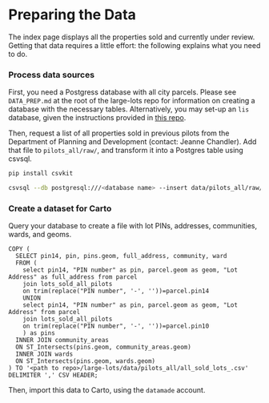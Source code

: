 # Preparing the Data

The index page displays all the properties sold and currently under review. Getting that data requires a little effort: the following explains what you need to do.

### Process data sources 

First, you need a Postgress database with all city parcels. Please see `DATA_PREP.md` at the root of the large-lots repo for information on creating a database with the necessary tables. Alternatively, you may set-up an `lis` database, given the instructions provided in [this repo](https://github.com/datamade/lis).

Then, request a list of all properties sold in previous pilots from the Department of Planning and Development (contact: Jeanne Chandler). Add that file to `pilots_all/raw/`, and transform it into a Postgres table using csvsql.

```bash
pip install csvkit 

csvsql --db postgresql:///<database name> --insert data/pilots_all/raw/Large\ Lot\ Sold\ GHN\ EGP\ and\ Austin\ Roseland\ and\ Auburn\ Gresham.csv --table lots_sold_all_pilots
```

### Create a dataset for Carto

Query your database to create a file with lot PINs, addresses, communities, wards, and geoms.

```
COPY (
  SELECT pin14, pin, pins.geom, full_address, community, ward 
  FROM (
    select pin14, "PIN number" as pin, parcel.geom as geom, "Lot Address" as full_address from parcel
    join lots_sold_all_pilots
    on trim(replace("PIN number", '-', ''))=parcel.pin14
    UNION
    select pin14, "PIN number" as pin, parcel.geom as geom, "Lot Address" from parcel
    join lots_sold_all_pilots
    on trim(replace("PIN number", '-', ''))=parcel.pin10
    ) as pins
  INNER JOIN community_areas
  ON ST_Intersects(pins.geom, community_areas.geom)
  INNER JOIN wards 
  ON ST_Intersects(pins.geom, wards.geom)
) TO '<path to repo>/large-lots/data/pilots_all/all_sold_lots_.csv' 
DELIMITER ',' CSV HEADER;
```

Then, import this data to Carto, using the `datamade` account. 


